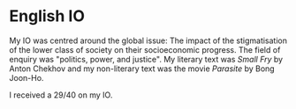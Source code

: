 # English IO
My IO was centred around the global issue: The impact of the stigmatisation of the lower class of society on their socioeconomic progress. The field of enquiry was "politics, power, and justice". My literary text was _Small Fry_ by Anton Chekhov and my non-literary text was the movie _Parasite_ by Bong Joon-Ho.

I received a 29/40 on my IO.
